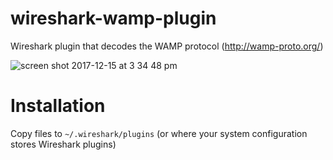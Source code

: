 # wireshark-wamp-plugin
Wireshark plugin that decodes the WAMP protocol (http://wamp-proto.org/)

![screen shot 2017-12-15 at 3 34 48 pm](https://user-images.githubusercontent.com/748287/34059668-e1574a40-e1ad-11e7-97f4-4210b3eb81e3.png)


# Installation

Copy files to `~/.wireshark/plugins` (or where your system configuration stores Wireshark plugins)
